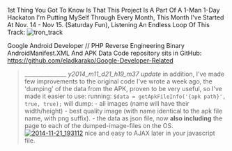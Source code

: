 1st Thing You Got To Know Is That This Project Is A Part Of A 1-Man 1-Day Hackaton I'm Putting MySelf Through Every Month, This Month I've Started At Nov. 14 - Nov 15. (Saturday Fun), Listening An Endless Loop Of This Track:
<img src="https://icompile.eladkarako.com/_uploads/2014/11/tron_track.png" alt="tron_track" rem-width="1041" rem-height="1351" class="alignnone size-full wp-image-2129" />

<!--more-->

Google Android Developer // PHP Reverse Engineering Binary AndroidManifest.XML And APK Data
Code repository sits in GitHub: <a href="https://github.com/eladkarako/Google-Developer-Related" title="https://github.com/eladkarako/Google-Developer-Related" target="_blank">https://github.com/eladkarako/Google-Developer-Related</a>




<blockquote>_______________
<em>y2014_m11_d21_h19_m37 update</em>
in addition, I've made few improvements to the original code I've wrote a week ago,
the 'dumping' of the data from the APK, proven to be very useful,
so I've made it easier to use:
running:
<code style="display:inline !important;">$data = getApkFileInfo('{apk path}', true, true);</code>
will dump:
- all images (name will have their width/height)
- best quality image (with name identical to the apk file name, with png suffix).
- the data as json file, 
    now <strong>also including</strong> the page to each of the dumped-image-files on the OS.
<a href="https://icompile.eladkarako.com/_uploads/2014/11/2014-11-21_193112.png"><img src="https://icompile.eladkarako.com/_uploads/2014/11/2014-11-21_193112.png" alt="2014-11-21_193112" rem-width="985" rem-height="706" class="alignnone size-full wp-image-2135" /></a>
nice and easy to AJAX later in your javascript file.</blockquote>


